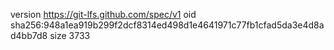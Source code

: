 version https://git-lfs.github.com/spec/v1
oid sha256:948a1ea919b299f2dcf8314ed498d1e4641971c77fb1cfad5da3e4d8ad4bb7d8
size 3733

